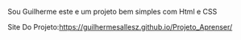 Sou Guilherme este e um projeto bem simples com Html e CSS

Site Do Projeto:https://guilhermesallesz.github.io/Projeto_Aprenser/
